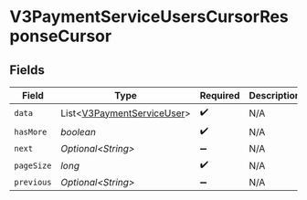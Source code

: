 # V3PaymentServiceUsersCursorResponseCursor


## Fields

| Field                                                                      | Type                                                                       | Required                                                                   | Description                                                                | Example                                                                    |
| -------------------------------------------------------------------------- | -------------------------------------------------------------------------- | -------------------------------------------------------------------------- | -------------------------------------------------------------------------- | -------------------------------------------------------------------------- |
| `data`                                                                     | List\<[V3PaymentServiceUser](../../models/shared/V3PaymentServiceUser.md)> | :heavy_check_mark:                                                         | N/A                                                                        |                                                                            |
| `hasMore`                                                                  | *boolean*                                                                  | :heavy_check_mark:                                                         | N/A                                                                        | false                                                                      |
| `next`                                                                     | *Optional\<String>*                                                        | :heavy_minus_sign:                                                         | N/A                                                                        | YXVsdCBhbmQgYSBtYXhpbXVtIG1heF9yZXN1bHRzLol=                               |
| `pageSize`                                                                 | *long*                                                                     | :heavy_check_mark:                                                         | N/A                                                                        | 15                                                                         |
| `previous`                                                                 | *Optional\<String>*                                                        | :heavy_minus_sign:                                                         | N/A                                                                        | YXVsdCBhbmQgYSBtYXhpbXVtIG1heF9yZXN1bHRzLol=                               |